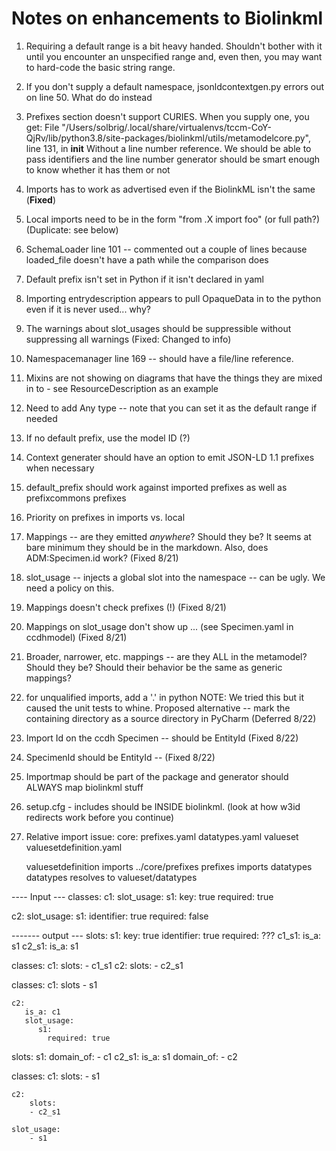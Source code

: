 # Notes on enhancements to Biolinkml
1) Requiring a default range is a bit heavy handed.  Shouldn't bother with it until you encounter an unspecified
range and, even then, you may want to hard-code the basic string range.

2) If you don't supply a default namespace, jsonldcontextgen.py errors out on line 50.  What do do instead

3) Prefixes section doesn't support CURIES. When you supply one, you get:
  File "/Users/solbrig/.local/share/virtualenvs/tccm-CoY-QjRv/lib/python3.8/site-packages/biolinkml/utils/metamodelcore.py", line 131, in __init__
Without a line number reference.  We should be able to pass identifiers and the line number generator should be
smart enough to know whether it has them or not

4) Imports has to work as advertised even if the BiolinkML isn't the same (**Fixed**)

5) Local imports need to be in the form "from .X import foo" (or full path?) (Duplicate: see below)

6) SchemaLoader line 101 -- commented out a couple of lines because loaded_file doesn't have a path while the
comparison does

7) Default prefix isn't set in Python if it isn't declared in yaml

8) Importing entrydescription appears to pull OpaqueData in to the python even if it is never used... why?

9) The warnings about slot_usages should be suppressible without suppressing all warnings (Fixed: Changed to info)

10) Namespacemanager line 169 -- should have a file/line reference.

11) Mixins are not showing on diagrams that have the things they are mixed in to - see ResourceDescription as an example

12) Need to add Any type -- note that you can set it as the default range if needed

13) If no default prefix, use the model ID (?) 

14) Context generater should have an option to emit JSON-LD 1.1 prefixes when necessary

15) default_prefix should work against imported prefixes as well as prefixcommons prefixes

16) Priority on prefixes in imports vs. local

17) Mappings -- are they emitted *anywhere*?  Should they be?  It seems at bare minimum they should be in the
    markdown.  Also, does ADM:Specimen.id work?  (Fixed 8/21)
    
18) slot_usage -- injects a global slot into the namespace -- can be ugly.  We need a policy on this.

19) Mappings doesn't check prefixes (!) (Fixed 8/21)

20) Mappings on slot_usage don't show up ... (see Specimen.yaml in ccdhmodel) (Fixed 8/21)

21) Broader, narrower, etc. mappings -- are they ALL in the metamodel?  Should they be?  Should their behavior be the 
    same as generic mappings?
    
22) for unqualified imports, add a '.' in python NOTE: We tried this but it caused the unit tests to whine.  Proposed
alternative -- mark the containing directory as a source directory in PyCharm (Deferred 8/22)

23) Import Id on the ccdh Specimen -- should be EntityId (Fixed 8/22)

24) SpecimenId should be EntityId -- (Fixed 8/22)

25) Importmap should be part of the package and generator should ALWAYS map biolinkml stuff

26) setup.cfg - includes should be INSIDE biolinkml. (look at how w3id redirects work before you continue)

27) Relative import issue:
    core:
        prefixes.yaml
        datatypes.yaml
    valueset
        valuesetdefinition.yaml
        
    valuesetdefinition imports ../core/prefixes
    prefixes imports datatypes
    datatypes resolves to valueset/datatypes
 
---- Input ---
classes:
   c1:
      slot_usage:
         s1:
            key: true
            required: true
            
         
   c2:
      slot_usage:
         s1:
            identifier: true
            required: false

   
------- output ---
slots:
    s1:
        key: true
        identifier: true
        required: ???
    c1_s1:
        is_a: s1
    c2_s1:
        is_a: s1

        
classes:
    c1:
        slots:
            - c1_s1
    c2:
        slots:
            - c2_s1
            
        

classes:
    c1:
        slots
        - s1
        
    c2:
       is_a: c1
       slot_usage:
          s1:
            required: true
slots:
    s1: 
       domain_of:
       - c1
    c2_s1:
       is_a: s1
       domain_of:
       - c2
         
classes:
    c1:
        slots:
        - s1
        
    c2:
        slots:
        - c2_s1
        
    slot_usage:
        - s1
   
